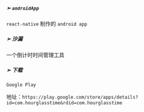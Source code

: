 ##### ➢ `androidApp`
`react-native` 制作的 `android app`

##### ➢ 沙漏

一个倒计时时间管理工具

##### ➢ 下载

`Google Play`

地址：`https://play.google.com/store/apps/details?id=com.hourglasstime&rdid=com.hourglasstime`


